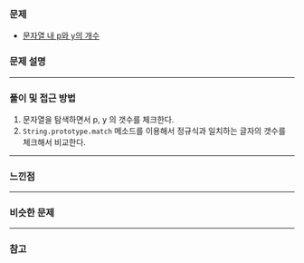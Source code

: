 ### 문제

- [문자열 내 p와 y의 개수](https://programmers.co.kr/learn/courses/30/lessons/12916)

### 문제 설명

---

### 풀이 및 접근 방법

1. 문자열을 탐색하면서 p, y 의 갯수를 체크한다.
2. `String.prototype.match` 메소드를 이용해서 정규식과 일치하는 글자의 갯수를 체크해서 비교한다.

---

### 느낀점

---

### 비슷한 문제

---

### 참고
